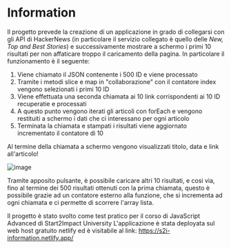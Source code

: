 # Information
Il progetto prevede la creazione di un applicazione in grado di collegarsi con gli API di HackerNews (in particolare il servizio collegato è quello delle _New, Top and Best Stories_) e successivamente mostrare a schermo i primi 10 risultati per non affaticare troppo il caricamento della pagina.
In particolare il funzionamento è il seguente:
1. Viene chiamato il JSON contenente i 500 ID e viene processato
2. Tramite i metodi slice e map in "collaborazione" con il contatore index vengono selezionati i primi 10 ID
3. Viene effettuata una seconda chiamata ai 10 link corrispondenti ai 10 ID recuperatie e processati
4. A questo punto vengono iterati gli articoli con forEach e vengono restituiti a schermo i dati che ci interessano per ogni articolo 
5. Terminata la chiamata e stampati i risultati viene aggiornato incrementato il contatore di 10
  
Al termine della chiamata a schermo vengono visualizzati titolo, data e link all'articolo!
  
![image](https://user-images.githubusercontent.com/121309726/232818999-d2603805-29fe-401e-aa04-a5da0cba9266.png)
  

Tramite apposito pulsante, è possibile caricare altri 10 risultati, e cosi via, fino al termine dei 500 risultati ottenuti con la prima chiamata, questo è possibile grazie ad un contatore esterno alla funzione, che si incrementa ad ogni chiamata e ci permette di scorrere l'array lista. 

Il progetto è stato svolto come test pratico per il corso di JavaScript Advanced di Start2Impact University
L'applicazione è stata deployata sul web host gratuito netlify ed è visitabile al link: https://s2i-information.netlify.app/

